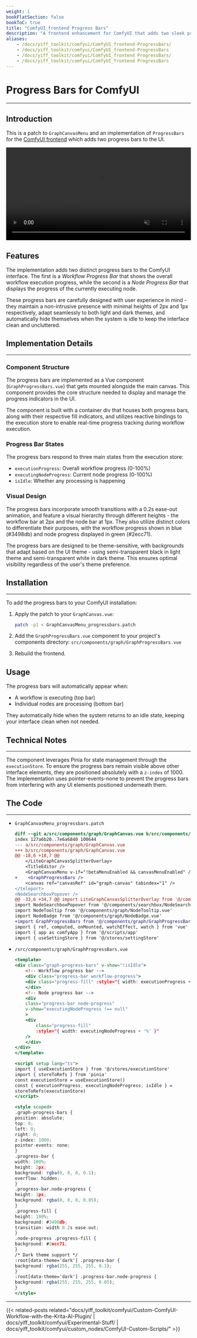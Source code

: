 ```yaml
---
weight: 1
bookFlatSection: false
bookToC: true
title: "ComfyUI_frontend Progress Bars"
description: "A frontend enhancement for ComfyUI that adds two sleek progress bars to track workflow and node execution. The bars are designed to be non-intrusive with minimal heights and automatic theme adaptation, providing real-time visual feedback during processing."
aliases:
    - /docs/yiff_toolkit/comfyui/ComfyUI_frontend-ProgressBars/
    - /docs/yiff_toolkit/comfyui/ComfyUI_frontend-ProgressBars
    - /docs/yiff_toolkit/comfyui/ComfyUI_frontend ProgressBars/
    - /docs/yiff_toolkit/comfyui/ComfyUI_frontend ProgressBars
---
```


<!--markdownlint-disable MD025 MD033 MD038 -->

# Progress Bars for ComfyUI

---

## Introduction

This is a patch to `GraphCanvasMenu` and an implementation of `ProgressBars` for the [ComfyUI frontend](https://github.com/Comfy-Org/ComfyUI_frontend) which adds two progress bars to the UI.

<div style="text-align: center;">
    <video style="width: 100%;" autoplay loop muted playsinline>
        <source src="https://huggingface.co/k4d3/yiff_toolkit6/resolve/main/static/comfyui/progressbars.mp4" type="video/mp4">
        Your browser does not support the video tag.
    </video>
</div>

## Features

The implementation adds two distinct progress bars to the ComfyUI interface. The first is a *Workflow Progress Bar* that shows the overall workflow execution progress, while the second is a *Node Progress Bar* that displays the progress of the currently executing node.

These progress bars are carefully designed with user experience in mind - they maintain a non-intrusive presence with minimal heights of 2px and 1px respectively, adapt seamlessly to both light and dark themes, and automatically hide themselves when the system is idle to keep the interface clean and uncluttered.

## Implementation Details

---

### Component Structure

The progress bars are implemented as a Vue component (`GraphProgressBars.vue`) that gets mounted alongside the main canvas. This component provides the core structure needed to display and manage the progress indicators in the UI.

The component is built with a container div that houses both progress bars, along with their respective fill indicators, and utilizes reactive bindings to the execution store to enable real-time progress tracking during workflow execution.

### Progress Bar States

The progress bars respond to three main states from the execution store:

- `executionProgress`: Overall workflow progress (0-100%)
- `executingNodeProgress`: Current node progress (0-100%)
- `isIdle`: Whether any processing is happening

### Visual Design

The progress bars incorporate smooth transitions with a 0.2s ease-out animation, and feature a visual hierarchy through different heights - the workflow bar at 2px and the node bar at 1px. They also utilize distinct colors to differentiate their purposes, with the workflow progress shown in blue (#3498db) and node progress displayed in green (#2ecc71).

The progress bars are designed to be theme-sensitive, with backgrounds that adapt based on the UI theme - using semi-transparent black in light theme and semi-transparent white in dark theme. This ensures optimal visibility regardless of the user's theme preference.

## Installation

---

To add the progress bars to your ComfyUI installation:

1. Apply the patch to your `GraphCanvas.vue`:

    ```bash
    patch -p1 < GraphCanvasMenu_progressbars.patch
    ```

2. Add the `GraphProgressBars.vue` component to your project's components directory:
`src/components/graph/GraphProgressBars.vue`

3. Rebuild the frontend.

## Usage

The progress bars will automatically appear when:

- A workflow is executing (top bar)
- Individual nodes are processing (bottom bar)

They automatically hide when the system returns to an idle state, keeping your interface clean when not needed.

## Technical Notes

---

The component leverages Pinia for state management through the `executionStore`. To ensure the progress bars remain visible above other interface elements, they are positioned absolutely with a `z-index` of 1000. The implementation uses pointer-events-none to prevent the progress bars from interfering with any UI elements positioned underneath them.

## The Code

---

- `GraphCanvasMenu_progressbars.patch`

    ```diff
    diff --git a/src/components/graph/GraphCanvas.vue b/src/components/graph/GraphCanvas.vue
    index 127a6b20..7e6a6840 100644
    --- a/src/components/graph/GraphCanvas.vue
    +++ b/src/components/graph/GraphCanvas.vue
    @@ -18,6 +18,7 @@
        </LiteGraphCanvasSplitterOverlay>
        <TitleEditor />
        <GraphCanvasMenu v-if="!betaMenuEnabled && canvasMenuEnabled" />
    +    <GraphProgressBars />
        <canvas ref="canvasRef" id="graph-canvas" tabindex="1" />
    </teleport>
    <NodeSearchboxPopover />
    @@ -33,6 +34,7 @@ import LiteGraphCanvasSplitterOverlay from '@/components/LiteGraphCanvasSplitter
    import NodeSearchboxPopover from '@/components/searchbox/NodeSearchBoxPopover.vue'
    import NodeTooltip from '@/components/graph/NodeTooltip.vue'
    import NodeBadge from '@/components/graph/NodeBadge.vue'
    +import GraphProgressBars from '@/components/graph/GraphProgressBars.vue'
    import { ref, computed, onMounted, watchEffect, watch } from 'vue'
    import { app as comfyApp } from '@/scripts/app'
    import { useSettingStore } from '@/stores/settingStore'
    ```

- `/src/components/graph/GraphProgressBars.vue`

    ```jsx
    <template>
    <div class="graph-progress-bars" v-show="!isIdle">
        <!-- Workflow progress bar -->
        <div class="progress-bar workflow-progress">
        <div class="progress-fill" :style="{ width: executionProgress + '%' }" />
        </div>
        <!-- Node progress bar -->
        <div
        class="progress-bar node-progress"
        v-show="executingNodeProgress !== null"
        >
        <div
            class="progress-fill"
            :style="{ width: executingNodeProgress + '%' }"
        />
        </div>
    </div>
    </template>

    <script setup lang="ts">
    import { useExecutionStore } from '@/stores/executionStore'
    import { storeToRefs } from 'pinia'
    const executionStore = useExecutionStore()
    const { executionProgress, executingNodeProgress, isIdle } =
    storeToRefs(executionStore)
    </script>

    <style scoped>
    .graph-progress-bars {
    position: absolute;
    top: 0;
    left: 0;
    right: 0;
    z-index: 1000;
    pointer-events: none;
    }
    .progress-bar {
    width: 100%;
    height: 2px;
    background: rgba(0, 0, 0, 0.1);
    overflow: hidden;
    }
    .progress-bar.node-progress {
    height: 1px;
    background: rgba(0, 0, 0, 0.05);
    }
    .progress-fill {
    height: 100%;
    background: #3498db;
    transition: width 0.2s ease-out;
    }
    .node-progress .progress-fill {
    background: #2ecc71;
    }
    /* Dark theme support */
    :root[data-theme='dark'] .progress-bar {
    background: rgba(255, 255, 255, 0.1);
    }
    :root[data-theme='dark'] .progress-bar.node-progress {
    background: rgba(255, 255, 255, 0.05);
    }
    </style>
    ```

---

<!--
HUGO_SEARCH_EXCLUDE_START
-->
{{< related-posts related="docs/yiff_toolkit/comfyui/Custom-ComfyUI-Workflow-with-the-Krita-AI-Plugin/ | docs/yiff_toolkit/comfyui/Experimental-Stuff/ | docs/yiff_toolkit/comfyui/custom_nodes/ComfyUI-Custom-Scripts/" >}}
<!--
HUGO_SEARCH_EXCLUDE_END
-->
